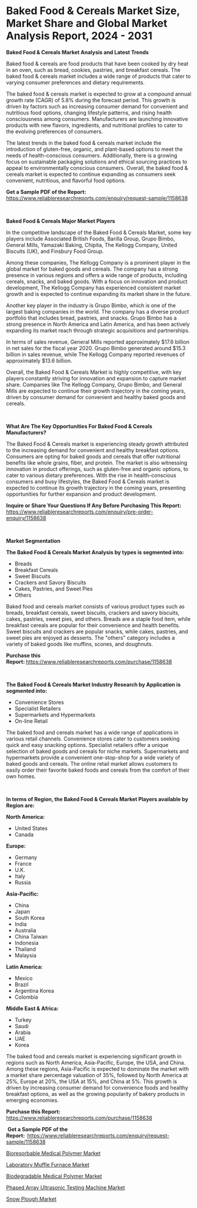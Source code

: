 <p><h1>Baked Food & Cereals Market Size, Market Share and Global Market Analysis Report, 2024 - 2031</h1></p><p><strong>Baked Food & Cereals Market Analysis and Latest Trends</strong></p>
<p><p>Baked food & cereals are food products that have been cooked by dry heat in an oven, such as bread, cookies, pastries, and breakfast cereals. The baked food & cereals market includes a wide range of products that cater to varying consumer preferences and dietary requirements. </p><p>The baked food & cereals market is expected to grow at a compound annual growth rate (CAGR) of 5.8% during the forecast period. This growth is driven by factors such as increasing consumer demand for convenient and nutritious food options, changing lifestyle patterns, and rising health consciousness among consumers. Manufacturers are launching innovative products with new flavors, ingredients, and nutritional profiles to cater to the evolving preferences of consumers.</p><p>The latest trends in the baked food & cereals market include the introduction of gluten-free, organic, and plant-based options to meet the needs of health-conscious consumers. Additionally, there is a growing focus on sustainable packaging solutions and ethical sourcing practices to appeal to environmentally conscious consumers. Overall, the baked food & cereals market is expected to continue expanding as consumers seek convenient, nutritious, and flavorful food options.</p></p>
<p><strong>Get a Sample PDF of the Report:&nbsp;</strong> <a href="https://www.reliableresearchreports.com/enquiry/request-sample/1158638">https://www.reliableresearchreports.com/enquiry/request-sample/1158638</a></p>
<p>&nbsp;</p>
<p><strong>Baked Food & Cereals Major Market Players</strong></p>
<p><p>In the competitive landscape of the Baked Food & Cereals Market, some key players include Associated British Foods, Barilla Group, Grupo Bimbo, General Mills, Yamazaki Baking, Chipita, The Kellogg Company, United Biscuits (UK), and Finsbury Food Group.</p><p>Among these companies, The Kellogg Company is a prominent player in the global market for baked goods and cereals. The company has a strong presence in various regions and offers a wide range of products, including cereals, snacks, and baked goods. With a focus on innovation and product development, The Kellogg Company has experienced consistent market growth and is expected to continue expanding its market share in the future.</p><p>Another key player in the industry is Grupo Bimbo, which is one of the largest baking companies in the world. The company has a diverse product portfolio that includes bread, pastries, and snacks. Grupo Bimbo has a strong presence in North America and Latin America, and has been actively expanding its market reach through strategic acquisitions and partnerships.</p><p>In terms of sales revenue, General Mills reported approximately $17.6 billion in net sales for the fiscal year 2020. Grupo Bimbo generated around $15.3 billion in sales revenue, while The Kellogg Company reported revenues of approximately $13.6 billion.</p><p>Overall, the Baked Food & Cereals Market is highly competitive, with key players constantly striving for innovation and expansion to capture market share. Companies like The Kellogg Company, Grupo Bimbo, and General Mills are expected to continue their growth trajectory in the coming years, driven by consumer demand for convenient and healthy baked goods and cereals.</p></p>
<p>&nbsp;</p>
<p><strong>What Are The Key Opportunities For Baked Food & Cereals Manufacturers?</strong></p>
<p><p>The Baked Food & Cereals market is experiencing steady growth attributed to the increasing demand for convenient and healthy breakfast options. Consumers are opting for baked goods and cereals that offer nutritional benefits like whole grains, fiber, and protein. The market is also witnessing innovation in product offerings, such as gluten-free and organic options, to cater to various dietary preferences. With the rise in health-conscious consumers and busy lifestyles, the Baked Food & Cereals market is expected to continue its growth trajectory in the coming years, presenting opportunities for further expansion and product development.</p></p>
<p><strong>Inquire or Share Your Questions If Any Before Purchasing This Report:</strong> <a href="https://www.reliableresearchreports.com/enquiry/pre-order-enquiry/1158638">https://www.reliableresearchreports.com/enquiry/pre-order-enquiry/1158638</a></p>
<p>&nbsp;</p>
<p><strong>Market Segmentation</strong></p>
<p><strong>The Baked Food & Cereals Market Analysis by types is segmented into:</strong></p>
<p><ul><li>Breads</li><li>Breakfast Cereals</li><li>Sweet Biscuits</li><li>Crackers and Savory Biscuits</li><li>Cakes, Pastries, and Sweet Pies</li><li>Others</li></ul></p>
<p><p>Baked food and cereals market consists of various product types such as breads, breakfast cereals, sweet biscuits, crackers and savory biscuits, cakes, pastries, sweet pies, and others. Breads are a staple food item, while breakfast cereals are popular for their convenience and health benefits. Sweet biscuits and crackers are popular snacks, while cakes, pastries, and sweet pies are enjoyed as desserts. The "others" category includes a variety of baked goods like muffins, scones, and doughnuts.</p></p>
<p><strong>Purchase this Report:&nbsp;</strong><a href="https://www.reliableresearchreports.com/purchase/1158638">https://www.reliableresearchreports.com/purchase/1158638</a></p>
<p>&nbsp;</p>
<p><strong>The Baked Food & Cereals Market Industry Research by Application is segmented into:</strong></p>
<p><ul><li>Convenience Stores</li><li>Specialist Retailers</li><li>Supermarkets and Hypermarkets</li><li>On-line Retail</li></ul></p>
<p><p>The baked food and cereals market has a wide range of applications in various retail channels. Convenience stores cater to customers seeking quick and easy snacking options. Specialist retailers offer a unique selection of baked goods and cereals for niche markets. Supermarkets and hypermarkets provide a convenient one-stop-shop for a wide variety of baked goods and cereals. The online retail market allows customers to easily order their favorite baked foods and cereals from the comfort of their own homes.</p></p>
<p>&nbsp;</p>
<p><strong>In terms of Region, the Baked Food & Cereals Market Players available by Region are:</strong></p>
<p>
    <p> <strong> North America: </strong>
        <ul>
            <li>United States</li>
            <li>Canada</li>
        </ul>
        </p> 
    <p> <strong> Europe: </strong>
        <ul>
            <li>Germany</li>
            <li>France</li>
            <li>U.K.</li>
            <li>Italy</li>
            <li>Russia</li>
        </ul>
        </p> 
    <p> <strong> Asia-Pacific: </strong>
        <ul>
            <li>China</li>
            <li>Japan</li>
            <li>South Korea</li>
            <li>India</li>
            <li>Australia</li>
            <li>China Taiwan</li>
            <li>Indonesia</li>
            <li>Thailand</li>
            <li>Malaysia</li>
        </ul>
        </p> 
    <p> <strong> Latin America: </strong>
        <ul>
            <li>Mexico</li>
            <li>Brazil</li>
            <li>Argentina Korea</li>
            <li>Colombia</li>
        </ul>
        </p> 
    <p> <strong> Middle East & Africa: </strong>
        <ul>
            <li>Turkey</li>
            <li>Saudi</li>
            <li>Arabia</li>
            <li>UAE</li>
            <li>Korea</li>
        </ul>
    </p>
    </p>
<p><p>The baked food and cereals market is experiencing significant growth in regions such as North America, Asia-Pacific, Europe, the USA, and China. Among these regions, Asia-Pacific is expected to dominate the market with a market share percentage valuation of 35%, followed by North America at 25%, Europe at 20%, the USA at 15%, and China at 5%. This growth is driven by increasing consumer demand for convenience foods and healthy breakfast options, as well as the growing popularity of bakery products in emerging economies.</p></p>
<p><strong>Purchase this Report: </strong><a href="https://www.reliableresearchreports.com/purchase/1158638">https://www.reliableresearchreports.com/purchase/1158638</a></p>
<p>&nbsp;<strong>Get a Sample PDF of the Report:&nbsp;&nbsp;</strong><a href="https://www.reliableresearchreports.com/enquiry/request-sample/1158638">https://www.reliableresearchreports.com/enquiry/request-sample/1158638</a></p>
<p><strong></strong></p>
<p><p><a href="https://github.com/Hazelklievgspy6vdcsmu106w/Market-Research-Report-List-1/blob/main/bioresorbable-medical-polymer-market.md">Bioresorbable Medical Polymer Market</a></p><p><a href="https://medium.com/@joanobrien1990/laboratory-muffle-furnace-market-size-reveals-the-best-marketing-channels-in-global-industry-5e507f6afec0">Laboratory Muffle Furnace Market</a></p><p><a href="https://github.com/ChiragRp1/Market-Research-Report-List-3/blob/main/biodegradable-medical-polymer-market.md">Biodegradable Medical Polymer Market</a></p><p><a href="https://medium.com/@joanobrien1990/decoding-phased-array-ultrasonic-testing-machine-market-metrics-market-share-trends-and-growth-fb1d62ae89a7">Phased Array Ultrasonic Testing Machine Market</a></p><p><a href="https://medium.com/@kathyfisher51/snow-plough-market-the-key-to-successful-business-strategy-forecast-till-2031-77d388652182">Snow Plough Market</a></p></p>